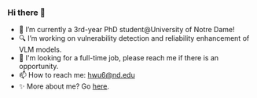 ### Hi there 👋
- 🌱 I’m currently a 3rd-year PhD student@University of Notre Dame!
- 🔍 I’m working on vulnerability detection and reliability enhancement of VLM models.
- 🔭 I'm looking for a full-time job, please reach me if there is an opportunity.
- 📫 How to reach me: [hwu6@nd.edu](hwu6@nd.edu)
- ✨ More about me? Go [here](https://haiyuwu.netlify.app/).
<!--
**HaiyuWu/HaiyuWu** is a ✨ _special_ ✨ repository because its `README.md` (this file) appears on your GitHub profile.

Here are some ideas to get you started:

- 🔭 I’m currently working on ...
- 🌱 I’m currently learning ...
- 👯 I’m looking to collaborate on ...
- 🤔 I’m looking for help with ...
- 💬 Ask me about ...
- 📫 How to reach me: ...
- 😄 Pronouns: ...
- ⚡ Fun fact: ...
-->
